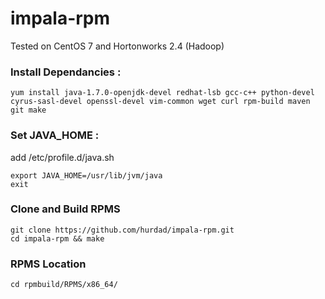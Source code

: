 # impala-rpm

Tested on CentOS 7 and Hortonworks 2.4 (Hadoop)

### Install Dependancies :
```
yum install java-1.7.0-openjdk-devel redhat-lsb gcc-c++ python-devel cyrus-sasl-devel openssl-devel vim-common wget curl rpm-build maven git make
```
### Set JAVA_HOME :
add /etc/profile.d/java.sh 
```
export JAVA_HOME=/usr/lib/jvm/java
exit
```
### Clone and Build RPMS
```
git clone https://github.com/hurdad/impala-rpm.git
cd impala-rpm && make
```
### RPMS Location
```
cd rpmbuild/RPMS/x86_64/
```
